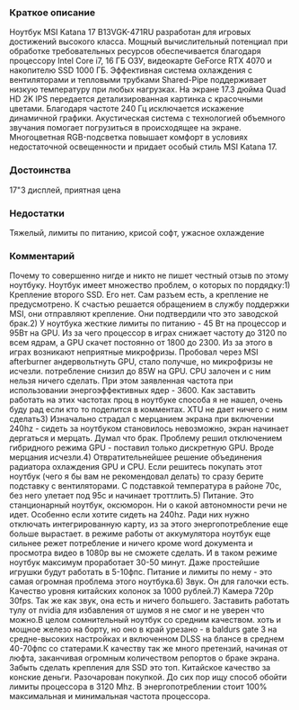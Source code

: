 ### **Краткое описание**
Ноутбук MSI Katana 17 B13VGK-471RU разработан для игровых достижений высокого класса. Мощный вычислительный потенциал при обработке требовательных ресурсов обеспечивается благодаря процессору Intel Core i7, 16 ГБ ОЗУ, видеокарте GeForce RTX 4070 и накопителю SSD 1000 ГБ. Эффективная система охлаждения с вентиляторами и тепловыми трубками Shared-Pipe поддерживает низкую температуру при любых нагрузках.  На экране 17.3 дюйма Quad HD 2K IPS передается детализированная картинка с красочными цветами. Благодаря частоте 240 Гц исключается искажение динамичной графики. Акустическая система с технологией объемного звучания помогает погрузиться в происходящее на экране. Многоцветная RGB-подсветка повышает комфорт в условиях недостаточной освещенности и придает особый стиль MSI Katana 17.

### **Достоинства**
17"3 дисплей, приятная цена

### **Недостатки**
Тяжелый, лимиты по питанию, крисой софт, ужасное охлаждение

### **Комментарий**
Почему то совершенно нигде и никто не пишет честный отзыв по этому ноутбуку. Ноутбук имеет множество проблем, о которых по пордядку:1) Крепление второго SSD. Его нет. Сам разъем есть, а крепление не предусмотрено. К счастью решается обращением в службу поддержки MSI, они отправляют крепление. Они подтвердили что это заводской брак.2) У ноутбука жесткие лимиты по питанию - 45 Вт на процессор и 95Вт на GPU. Из за чего процессор в играх снижает частоту до 3120 по всем ядрам, а GPU скачет постоянно от 1800 до 2300. Из за этого в играх возникают неприятные микрофризы. Пробовал через MSI afterburner андервольтнуть GPU, стало получше, но микрофризы не исчезли. потребление снизил до 85W на GPU. CPU залочен и с ним нельзя ничего сделать. При этом заявленная частота при использовании энергоэффективных ядер - 3600. Как заставить работать на этих частотах проц в ноутбуке способа я не нашел, очень буду рад если кто то поделится в комментах. XTU не дает ничего с ним сделать3) Изначально страдал с мерцанием экрана при включении 240hz - сидеть за ноутбуком становилось невозможно, экран начинает дергаться и мерцать. Думал что брак. Проблему решил отключением гибридного режима GPU - поставил только дискретную GPU. Вроде мерцания исчезли.4) Отвратительнейшее решение объединения радиатора охлаждения GPU и CPU. Если решитесь покупать этот ноутбук (чего я бы вам не рекомендовал делать) то сразу берите подставку с вентиляторами. С подставкой температура в районе 70c, без него улетает под 95c и начинает троттлить.5) Питание. Это станционарный ноутбук, оксюморон. Ни о какой автономности речи не идет. Особенно если хотите сидеть на 240hz. Ради них нужно отключать интегрированную карту, из за этого энергопотребление еще больше вырастает. в режиме работы от аккумулятора ноутбук еще сильнее режет потребление и ничего кроме word документа и просмотра видео в 1080p вы не сможете сделать. И в таком режиме ноутбук максимум проработает 30-50 минут. Даже простейшие игрушки будут работать в 5-10фпс. Питание и лимиты по нему - это самая огромная проблема этого ноутбука.6) Звук. Он для галочки есть. Качество уровня китайских колонок за 1000 рублей.7) Камера 720p 30fps. Так же как звук, она есть и ничего большего. Заставить работать тулу от nvidia для избавления от шумов я не смог и не уверен что можно.В целом сомнительный ноутбук со средним качеством. хоть и мощное железо на борту, но оно в край урезано - в baldurs gate 3 на средне-высоких настройках и включенном DLSS на блансе в среднем 40-70фпс со статерами.К качеству так же много претензий, начиная от люфта, заканчивая огромным количеством репортов о браке экрана. Забыть сделать крепления для SSD это топ. Китайское качество за конские деньги. Разочарован покупкой. До сих пор ищу способ обойти лимиты процессора в 3120 Mhz. В энергопотреблении стоит 100% максимальная и минимальная частота процессора.
